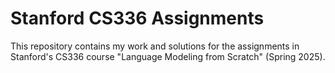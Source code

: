 # Stanford CS336 Assignments

This repository contains my work and solutions for the assignments in Stanford's CS336 course "Language Modeling from Scratch" (Spring 2025).
